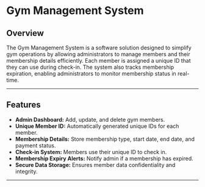 # Gym Management System

## Overview
The Gym Management System is a software solution designed to simplify gym operations by allowing administrators to manage members and their membership details efficiently. Each member is assigned a unique ID that they can use during check-in. The system also tracks membership expiration, enabling administrators to monitor membership status in real-time.

---

## Features
- **Admin Dashboard:** Add, update, and delete gym members.
- **Unique Member ID:** Automatically generated unique IDs for each member.
- **Membership Details:** Store membership type, start date, end date, and payment status.
- **Check-in System:** Members use their unique ID to check in.
- **Membership Expiry Alerts:** Notify admin if a membership has expired.
- **Secure Data Storage:** Ensures member data confidentiality and integrity.

---
